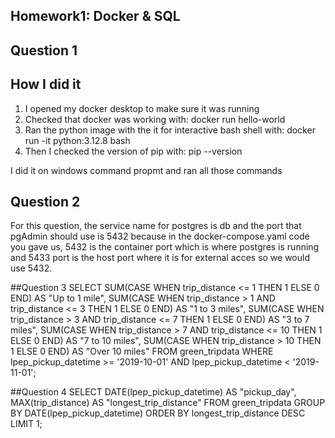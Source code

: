 ## Homework1: Docker & SQL

## Question 1
## How I did it
1. I opened my docker desktop to make sure it was running 
2. Checked that docker was working with: 
    docker run hello-world
3. Ran the python image with the it for interactive bash shell with:
    docker run -it python:3.12.8 bash
4. Then I checked the version of pip with:
    pip --version

I did it on windows command propmt and ran all those commands

## Question 2
For this question, the service name for postgres is db and the port that pgAdmin should use is 5432 because in the docker-compose.yaml code you gave us, 5432 is the container port which is where postgres is running and 5433 port is the host port where it is for external acces so we would use 5432.

##Question 3
SELECT 
    SUM(CASE WHEN trip_distance <= 1 THEN 1 ELSE 0 END) AS "Up to 1 mile",
    SUM(CASE WHEN trip_distance > 1 AND trip_distance <= 3 THEN 1 ELSE 0 END) AS "1 to 3 miles",
    SUM(CASE WHEN trip_distance > 3 AND trip_distance <= 7 THEN 1 ELSE 0 END) AS "3 to 7 miles",
    SUM(CASE WHEN trip_distance > 7 AND trip_distance <= 10 THEN 1 ELSE 0 END) AS "7 to 10 miles",
    SUM(CASE WHEN trip_distance > 10 THEN 1 ELSE 0 END) AS "Over 10 miles"
FROM 
    green_tripdata
WHERE 
    lpep_pickup_datetime >= '2019-10-01' 
    AND lpep_pickup_datetime < '2019-11-01';

##Question 4
SELECT 
    DATE(lpep_pickup_datetime) AS "pickup_day",
    MAX(trip_distance) AS "longest_trip_distance"
FROM 
    green_tripdata
GROUP BY 
    DATE(lpep_pickup_datetime)
ORDER BY 
    longest_trip_distance DESC
LIMIT 1;

